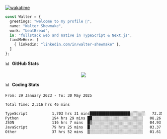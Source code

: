 [![wakatime](https://wakatime.com/badge/user/633611a5-2410-4a66-96ad-ce6a6df384d0.svg)](https://wakatime.com/@633611a5-2410-4a66-96ad-ce6a6df384d0)

```ts
const Walter = {
  greetings: "welcome to my profile 👋",
  name: "Walter Shewmake",
  work: "beatBread",
  in: "fullstack web and native in TypeScript & Next.js",
  findMeHere: [
    { linkedin: "linkedin.com/in/walter-shewmake" },
  ]
};
```

📊 &nbsp;**GitHub Stats**

<p align="center">
<img src="https://streak-stats.demolab.com?user=waltershewmake&theme=monokai&short_numbers=true)](https://git.io/streak-stats" />
</p>

📊 &nbsp;**Coding Stats**

<!--![Wwakatime stats](https://github-readme-stats.vercel.app/api/wakatime?username=waltershewmake&hide_title=true&hide_border=true&langs_count=5&bg_color=00000000&text_color=777)-->


<!--START_SECTION:waka-->

```txt
From: 29 January 2023 - To: 30 May 2025

Total Time: 2,316 hrs 46 mins

TypeScript           1,703 hrs 31 mins██████████████████░░░░░░░   72.35 %
Python               194 hrs 29 mins ██░░░░░░░░░░░░░░░░░░░░░░░   08.26 %
JSON                 116 hrs 7 mins  █▒░░░░░░░░░░░░░░░░░░░░░░░   04.93 %
JavaScript           79 hrs 25 mins  █░░░░░░░░░░░░░░░░░░░░░░░░   03.37 %
Other                37 hrs 52 mins  ▒░░░░░░░░░░░░░░░░░░░░░░░░   01.61 %
```

<!--END_SECTION:waka-->
